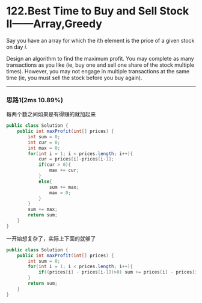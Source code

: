 # 122.Best Time to Buy and Sell Stock II——Array,Greedy

Say you have an array for which the *i*th element is the price of a given stock on day *i*.

Design an algorithm to find the maximum profit. You may complete as many transactions as you like (ie, buy one and sell one share of the stock multiple times). However, you may not engage in multiple transactions at the same time (ie, you must sell the stock before you buy again).

---

### 思路1(2ms 10.89%)

每两个数之间如果是有得赚的就加起来

```java
public class Solution {
    public int maxProfit(int[] prices) {
        int sum = 0;
        int cur = 0;
        int max = 0;
        for(int i = 1; i < prices.length; i++){
            cur = prices[i]-prices[i-1];
            if(cur > 0){
                max += cur;
            }
            else{
                sum += max;
                max = 0;
            }
        }
        sum += max;
        return sum;
    }
}
```

一开始想复杂了，实际上下面的就够了

```java
public class Solution {
    public int maxProfit(int[] prices) {
        int sum = 0;
        for(int i = 1; i < prices.length; i++){
            if((prices[i] - prices[i-1])>0) sum += prices[i] - prices[i-1];
        }
        return sum;
    }
}
```

